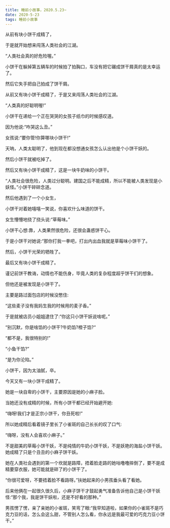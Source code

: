 ```yaml
---
title: 睡前小故事，2020.5.23~
date: 2020-5-23
tags: 睡前小故事
---
```


从前有块小饼干成精了，

于是就开始想来闯荡人类社会的江湖。

“人类社会真的好危险喔。”<!-- more -->

小饼干在躲掉第五辆车的时候拍了拍胸口，车没有把它碾成饼干屑真的是太幸运了。

然后它失手把自己拍成了饼干屑。


从前又有块小饼干成精了，于是又来闯荡人类社会的江湖。

“人类真的好聪明喔!”

小饼干在递给一个正在哭哭的女孩子纸巾的时候感叹道。

因为他说:“咋哭这么丑。”

女孩说:“要你管!你算哪块小饼干!”

天呐，人类太聪明了，他到现在都没想通女孩怎么认出他是个小饼干妖的。

然后小饼干就被吃掉了。



然后又有块小饼干成精了，这是一块牛奶味的小饼干。

“人类社会很危险，人类过分聪明。建国之后不能成精，所以不能被人类发现是小妖怪。”小饼干碎碎念道。

然后他遇到了一个小女生，

小饼干对着她嘻嘻一笑说，你喜欢什么味道的饼干。

女生懵懵地挠了挠头说:“草莓味。”

小饼干心想:靠，人类果然很危险，还很会蛊惑饼干心。

于是小饼干对她说:“那你打我一拳吧，打出内出血我就是草莓味小饼干了。

然后，小饼干光荣的牺牲了。



最后又有块小饼干成精了。

谨记前饼干教诲，动情也不能伤身，毕竟人类的复杂程度超乎饼干们的想象。

但他还是被发现是小饼干了。

主要是路过面包店的时候没憋住:

“这些麦子没有我妈生我的时候用的麦子香。”

于是就被店员小姐姐逮住了:“你这只小饼干妖说啥呢。”

“别沉默，你是啥馅的小饼干?牛奶馅?橙子馅?“

“都不是，我很特别的!”

“小鱼干馅?”

“是为你沦陷。”

小饼干，因为太油腻，卒。



今天又有一块小饼干成精了。

她是一块自卑的小饼干，主要原因是她的小麻子脸。

当她还没有成精的时候，所有小饼干都已经开始避开她:

“嗨呀!我们才是正宗小饼干，你丑死啦!”

所以她成精后看着镜子里长了小雀斑的自己长长的叹了口气:

“嗨呀，没有人会喜欢小麻子。”

不是甜美的草莓小饼干妖，不是纯情的牛奶小饼干妖，不是妖艳的海盐小饼干妖。她成精了只是个丑丑的小麻子饼干妖。

她在人类社会遇到的第一个坎就是路障，捂着脸走路的她咕噜噜摔倒了，要不是成精要穿衣服，她可能就是碎了的小饼干了。

“你很可爱呀，不要捂着脸不看路呀。”扶她起来的小男孩垂头看了看她。

后来他俩在一起很久很久后，小麻子饼干才鼓起勇气准备告诉他自己是小饼干妖怪:“那个我，我是饼干妖啦，还是不好看的那种。”

男孩愣了愣，亲了亲她的小雀斑，笑弯了眼:“我早知道啦，如果你的小雀斑不是巧克力豆的话，怎么会这么甜，不管别人怎么看，你永远是我最可爱的巧克力豆小饼干。”